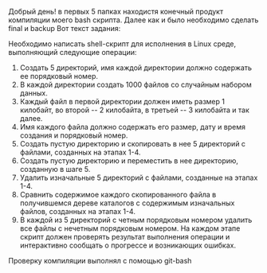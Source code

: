 Добрый день! в первых 5 папках находистя конечный продукт компиляции моего bash скрипта. 
Далее как и было необходимо сделать final и backup
Вот текст задания:

Необходимо написать shell-скрипт для исполнения в Linux среде, выполняющий следующие
операции:
1. Создать 5 директорий, имя каждой директории должно содержать ее порядковый номер.
2. В каждой директории создать 1000 файлов со случайным набором данных.
3. Каждый файл в первой директории должен иметь размер 1 килобайт, во второй -- 2
килобайта, в третьей -- 3 килобайта и так далее.
4. Имя каждого файла должно содержать его размер, дату и время создания и порядковый
номер.
5. Создать пустую директорию и скопировать в нее 5 директорий с файлами, созданных на
этапах 1-4.
6. Создать пустую директорию и переместить в нее директорию, созданную в шаге 5.
7. Удалить изначальные 5 директорий с файлами, созданные на этапах 1-4.
8. Сравнить содержимое каждого скопированного файла в получившемся дереве каталогов с
содержимым изначальных файлов, созданных на этапах 1-4.
9. В каждой из 5 директорий с четным порядковым номером удалить все файлы с нечетным
порядковым номером.
На каждом этапе скрипт должен проверять результат выполнения операции и интерактивно сообщать
о прогрессе и возникающих ошибках.

Проверку компиляции выполнял с помощью git-bash

